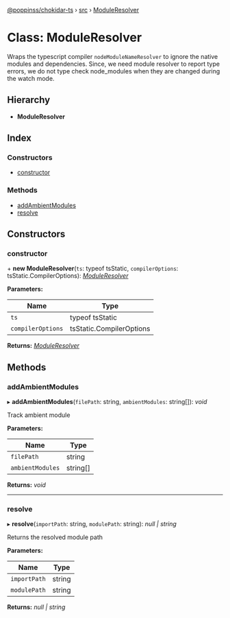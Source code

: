 [@poppinss/chokidar-ts](../README.md) › [src](../modules/src.md) › [ModuleResolver](src.moduleresolver.md)

# Class: ModuleResolver

Wraps the typescript compiler `nodeModuleNameResolver` to ignore the
native modules and dependencies. Since, we need module resolver
to report type errors, we do not type check node_modules when
they are changed during the watch mode.

## Hierarchy

* **ModuleResolver**

## Index

### Constructors

* [constructor](src.moduleresolver.md#constructor)

### Methods

* [addAmbientModules](src.moduleresolver.md#addambientmodules)
* [resolve](src.moduleresolver.md#resolve)

## Constructors

###  constructor

\+ **new ModuleResolver**(`ts`: typeof tsStatic, `compilerOptions`: tsStatic.CompilerOptions): *[ModuleResolver](src.moduleresolver.md)*

**Parameters:**

Name | Type |
------ | ------ |
`ts` | typeof tsStatic |
`compilerOptions` | tsStatic.CompilerOptions |

**Returns:** *[ModuleResolver](src.moduleresolver.md)*

## Methods

###  addAmbientModules

▸ **addAmbientModules**(`filePath`: string, `ambientModules`: string[]): *void*

Track ambient module

**Parameters:**

Name | Type |
------ | ------ |
`filePath` | string |
`ambientModules` | string[] |

**Returns:** *void*

___

###  resolve

▸ **resolve**(`importPath`: string, `modulePath`: string): *null | string*

Returns the resolved module path

**Parameters:**

Name | Type |
------ | ------ |
`importPath` | string |
`modulePath` | string |

**Returns:** *null | string*
